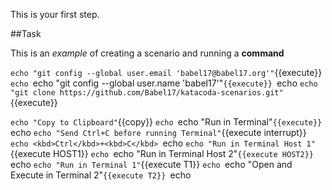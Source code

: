 This is your first step.

##Task

This is an _example_ of creating a scenario and running a **command**

`echo "git config --global user.email 'babel17@babel17.org'"`{{execute}}  
`echo
`echo "git config --global user.name 'babel17'"`{{execute}}
`echo
`echo "git clone https://github.com/Babel17/katacoda-scenarios.git"`{{execute}}

`echo "Copy to Clipboard"`{{copy}}
`echo
`echo "Run in Terminal"`{{execute}}
`echo
`echo "Send Ctrl+C before running Terminal"`{{execute interrupt}}
`echo
<kbd>Ctrl</kbd>+<kbd>C</kbd>
`echo
`echo "Run in Terminal Host 1"`{{execute HOST1}} 
`echo
`echo "Run in Terminal Host 2"`{{execute HOST2}}
`echo
`echo "Run in Terminal 1"`{{execute T1}} 
`echo
`echo "Open and Execute in Terminal 2"`{{execute T2}}
`echo
